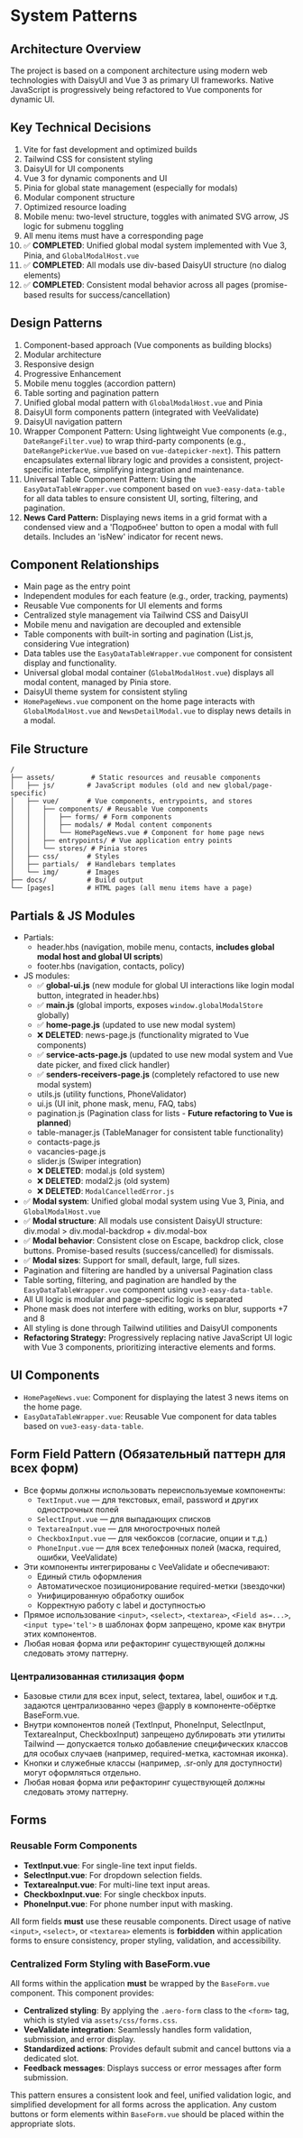 # System Patterns

## Architecture Overview
The project is based on a component architecture using modern web technologies with DaisyUI and Vue 3 as primary UI frameworks. Native JavaScript is progressively being refactored to Vue components for dynamic UI.

## Key Technical Decisions
1. Vite for fast development and optimized builds
2. Tailwind CSS for consistent styling
3. DaisyUI for UI components
4. Vue 3 for dynamic components and UI
5. Pinia for global state management (especially for modals)
6. Modular component structure
7. Optimized resource loading
8. Mobile menu: two-level structure, toggles with animated SVG arrow, JS logic for submenu toggling
9. All menu items must have a corresponding page
10. ✅ **COMPLETED**: Unified global modal system implemented with Vue 3, Pinia, and `GlobalModalHost.vue`
11. ✅ **COMPLETED**: All modals use div-based DaisyUI structure (no dialog elements)
12. ✅ **COMPLETED**: Consistent modal behavior across all pages (promise-based results for success/cancellation)

## Design Patterns
1. Component-based approach (Vue components as building blocks)
2. Modular architecture
3. Responsive design
4. Progressive Enhancement
5. Mobile menu toggles (accordion pattern)
6. Table sorting and pagination pattern
7. Unified global modal pattern with `GlobalModalHost.vue` and Pinia
8. DaisyUI form components pattern (integrated with VeeValidate)
9. DaisyUI navigation pattern
10. Wrapper Component Pattern: Using lightweight Vue components (e.g., `DateRangeFilter.vue`) to wrap third-party components (e.g., `DateRangePickerVue.vue` based on `vue-datepicker-next`). This pattern encapsulates external library logic and provides a consistent, project-specific interface, simplifying integration and maintenance.
11. Universal Table Component Pattern: Using the `EasyDataTableWrapper.vue` component based on `vue3-easy-data-table` for all data tables to ensure consistent UI, sorting, filtering, and pagination.
11. **News Card Pattern:** Displaying news items in a grid format with a condensed view and a 'Подробнее' button to open a modal with full details. Includes an 'isNew' indicator for recent news.

## Component Relationships
- Main page as the entry point
- Independent modules for each feature (e.g., order, tracking, payments)
- Reusable Vue components for UI elements and forms
- Centralized style management via Tailwind CSS and DaisyUI
- Mobile menu and navigation are decoupled and extensible
- Table components with built-in sorting and pagination (List.js, considering Vue integration)
- Data tables use the `EasyDataTableWrapper.vue` component for consistent display and functionality.
- Universal global modal container (`GlobalModalHost.vue`) displays all modal content, managed by Pinia store.
- DaisyUI theme system for consistent styling
- `HomePageNews.vue` component on the home page interacts with `GlobalModalHost.vue` and `NewsDetailModal.vue` to display news details in a modal.

## File Structure
```
/
├── assets/         # Static resources and reusable components
│   ├── js/        # JavaScript modules (old and new global/page-specific)
│   ├── vue/       # Vue components, entrypoints, and stores
│   │   ├── components/ # Reusable Vue components
│   │   │   ├── forms/ # Form components
│   │   │   ├── modals/ # Modal content components
│   │   │   └── HomePageNews.vue # Component for home page news
│   │   ├── entrypoints/ # Vue application entry points
│   │   └── stores/ # Pinia stores
│   ├── css/       # Styles
│   ├── partials/  # Handlebars templates
│   └── img/       # Images
├── docs/          # Build output
└── [pages]        # HTML pages (all menu items have a page)
``` 

## Partials & JS Modules
- Partials: 
  - header.hbs (navigation, mobile menu, contacts, **includes global modal host and global UI scripts**)
  - footer.hbs (navigation, contacts, policy)
- JS modules: 
  - ✅ **global-ui.js** (new module for global UI interactions like login modal button, integrated in header.hbs)
  - ✅ **main.js** (global imports, exposes `window.globalModalStore` globally)
  - ✅ **home-page.js** (updated to use new modal system)
  - ❌ **DELETED**: news-page.js (functionality migrated to Vue components)
  - ✅ **service-acts-page.js** (updated to use new modal system and Vue date picker, and fixed click handler)
  - ✅ **senders-receivers-page.js** (completely refactored to use new modal system)
  - utils.js (utility functions, PhoneValidator)
  - ui.js (UI init, phone mask, menu, FAQ, tabs)
  - pagination.js (Pagination class for lists - **Future refactoring to Vue is planned**)
  - table-manager.js (TableManager for consistent table functionality)
  - contacts-page.js
  - vacancies-page.js
  - slider.js (Swiper integration)
  - ❌ **DELETED**: modal.js (old system)
  - ❌ **DELETED**: modal2.js (old system)
  - ❌ **DELETED**: `ModalCancelledError.js`
- ✅ **Modal system**: Unified global modal system using Vue 3, Pinia, and `GlobalModalHost.vue`
- ✅ **Modal structure**: All modals use consistent DaisyUI structure: div.modal > div.modal-backdrop + div.modal-box
- ✅ **Modal behavior**: Consistent close on Escape, backdrop click, close buttons. Promise-based results (success/cancelled) for dismissals.
- ✅ **Modal sizes**: Support for small, default, large, full sizes.
- Pagination and filtering are handled by a universal Pagination class
- Table sorting, filtering, and pagination are handled by the `EasyDataTableWrapper.vue` component using `vue3-easy-data-table`.
- All UI logic is modular and page-specific logic is separated
- Phone mask does not interfere with editing, works on blur, supports +7 and 8
- All styling is done through Tailwind utilities and DaisyUI components
- **Refactoring Strategy:** Progressively replacing native JavaScript UI logic with Vue 3 components, prioritizing interactive elements and forms. 

## UI Components
- `HomePageNews.vue`: Component for displaying the latest 3 news items on the home page. 
- `EasyDataTableWrapper.vue`: Reusable Vue component for data tables based on `vue3-easy-data-table`.

## Form Field Pattern (Обязательный паттерн для всех форм)

- Все формы должны использовать переиспользуемые компоненты:
  - `TextInput.vue` — для текстовых, email, password и других однострочных полей
  - `SelectInput.vue` — для выпадающих списков
  - `TextareaInput.vue` — для многострочных полей
  - `CheckboxInput.vue` — для чекбоксов (согласие, опции и т.д.)
  - `PhoneInput.vue` — для всех телефонных полей (маска, required, ошибки, VeeValidate)
- Эти компоненты интегрированы с VeeValidate и обеспечивают:
  - Единый стиль оформления
  - Автоматическое позиционирование required-метки (звездочки)
  - Унифицированную обработку ошибок
  - Корректную работу с label и доступностью
- Прямое использование `<input>`, `<select>`, `<textarea>`, `<Field as=...>`, `<input type='tel'>` в шаблонах форм запрещено, кроме как внутри этих компонентов.
- Любая новая форма или рефакторинг существующей должны следовать этому паттерну. 

### Централизованная стилизация форм
- Базовые стили для всех input, select, textarea, label, ошибок и т.д. задаются централизованно через @apply в компоненте-обёртке BaseForm.vue.
- Внутри компонентов полей (TextInput, PhoneInput, SelectInput, TextareaInput, CheckboxInput) запрещено дублировать эти утилиты Tailwind — допускается только добавление специфических классов для особых случаев (например, required-метка, кастомная иконка).
- Кнопки и служебные классы (например, .sr-only для доступности) могут оформляться отдельно.
- Любая новая форма или рефакторинг существующей должны следовать этому паттерну. 

## Forms

### Reusable Form Components

- **TextInput.vue**: For single-line text input fields.
- **SelectInput.vue**: For dropdown selection fields.
- **TextareaInput.vue**: For multi-line text input areas.
- **CheckboxInput.vue**: For single checkbox inputs.
- **PhoneInput.vue**: For phone number input with masking.

All form fields **must** use these reusable components. Direct usage of native `<input>`, `<select>`, or `<textarea>` elements is **forbidden** within application forms to ensure consistency, proper styling, validation, and accessibility.

### Centralized Form Styling with BaseForm.vue

All forms within the application **must** be wrapped by the `BaseForm.vue` component. This component provides:

- **Centralized styling**: By applying the `.aero-form` class to the `<form>` tag, which is styled via `assets/css/forms.css`.
- **VeeValidate integration**: Seamlessly handles form validation, submission, and error display.
- **Standardized actions**: Provides default submit and cancel buttons via a dedicated slot.
- **Feedback messages**: Displays success or error messages after form submission.

This pattern ensures a consistent look and feel, unified validation logic, and simplified development for all forms across the application. Any custom buttons or form elements within `BaseForm.vue` should be placed within the appropriate slots. 